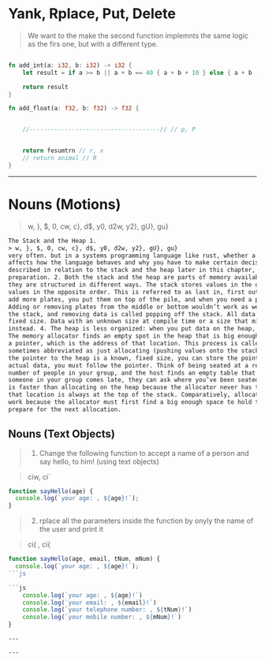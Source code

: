 # Yank, Rplace, Put, Delete

> We want to the make the second function implemnts the same logic as the firs one, but with a different type.

```rs

fn add_int(a: i32, b: i32) -> i32 {
    let result = if a >= b || a + b == 40 { a + b + 10 } else { a + b - 10 } // y

    return result
}

fn add_float(a: f32, b: f32) -> f32 {


    //-------------------------------------// // p, P


    return fesumtrn // r, x
    // return animal // R
}

```

---

# Nouns (Motions)

> w, }, $, 0, cw, c}, d$, y0, d2w, y2}, gU}, gu}

```html
The Stack and the Heap 1.
> w, }, $, 0, cw, c}, d$, y0, d2w, y2}, gU}, gu}
very often. but in a systems programming language like rust, whether a value is on the stack or the heap
affects how the language behaves and why you have to make certain decisions. parts of ownership will be
described in relation to the stack and the heap later in this chapter, so here is a brief explanation in
preparation. 2. Both the stack and the heap are parts of memory available to your code to use at runtime, but
they are structured in different ways. The stack stores values in the order it gets them and removes the
values in the opposite order. This is referred to as last in, first out. Think of a stack of plates: when you
add more plates, you put them on top of the pile, and when you need a plate, you take one off the top. 3.
Adding or removing plates from the middle or bottom wouldn’t work as well! Adding data is called pushing onto
the stack, and removing data is called popping off the stack. All data stored on the stack must have a known,
fixed size. Data with an unknown size at compile time or a size that might change must be stored on the heap
instead. 4. The heap is less organized: when you put data on the heap, you request a certain amount of space.
The memory allocator finds an empty spot in the heap that is big enough, marks it as being in use, and returns
a pointer, which is the address of that location. This process is called allocating on the heap and is
sometimes abbreviated as just allocating (pushing values onto the stack is not considered allocating). Because
the pointer to the heap is a known, fixed size, you can store the pointer on the stack, but when you want the
actual data, you must follow the pointer. Think of being seated at a restaurant. When you enter, you state the
number of people in your group, and the host finds an empty table that fits everyone and leads you there. If
someone in your group comes late, they can ask where you’ve been seated to find you. 5. Pushing to the stack
is faster than allocating on the heap because the allocator never has to search for a place to store new data;
that location is always at the top of the stack. Comparatively, allocating space on the heap requires more
work because the allocator must first find a big enough space to hold the data and then perform bookkeeping to
prepare for the next allocation.
```

## Nouns (Text Objects)

> 1. Change the following function to accept a name of a person and say hello, to him! (using text objects)

> ciw, ci`

```js
function sayHello(age) {
  console.log(`your age: , ${age}!`);
}
```

> 2. rplace all the parameters inside the function by onyly the name of the user and print it

> ci( , ci{

```js
function sayHello(age, email, tNum, mNum) {
  console.log(`your age: , ${age}!`);
```js

```js
    console.log(`your age: , ${age}!`)
    console.log(`your email: , ${email}!`)
    console.log(`your telephone number: , ${tNum}!`)
    console.log(`your mobile number: , ${mNum}!`)
}

```

```
---

---




```



```
